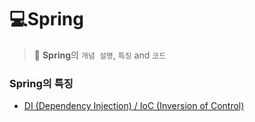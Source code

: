 # 💻Spring

> 📗  **Spring**의 `개념 설명`,  `특징`  and   `코드`



### Spring의 특징

- [DI (Dependency Injection) / IoC (Inversion of Control)](https://github.com/WeeYoungSeok/Spring/blob/master/Spring/DI_IoC.md)



